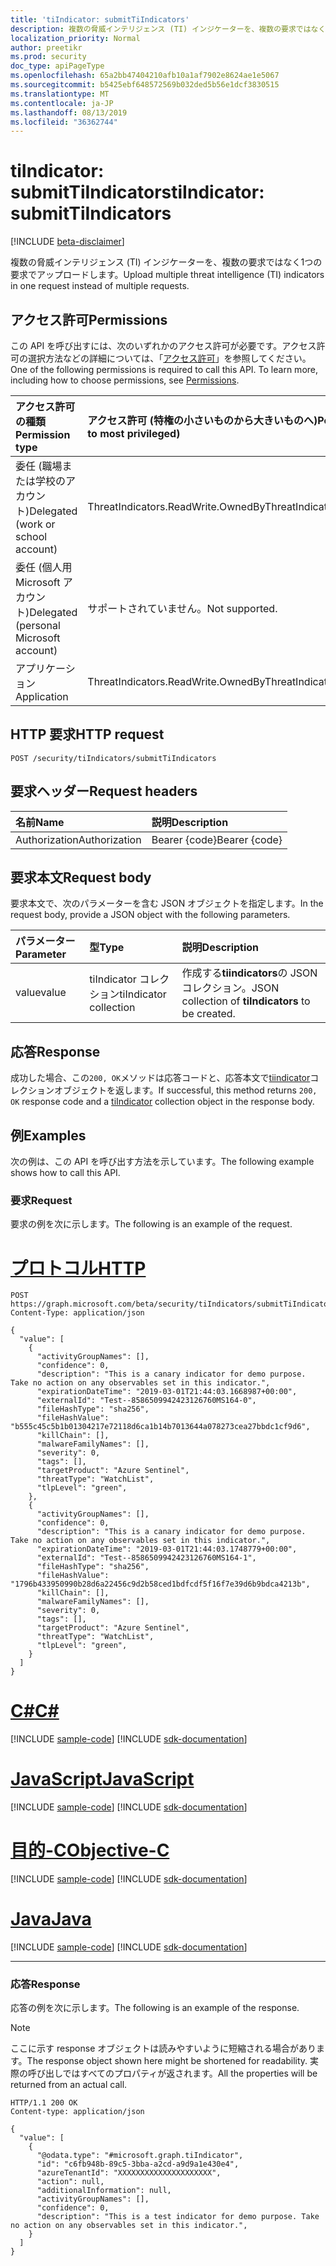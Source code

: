 ```yaml
---
title: 'tiIndicator: submitTiIndicators'
description: 複数の脅威インテリジェンス (TI) インジケーターを、複数の要求ではなく1つの要求でアップロードします。
localization_priority: Normal
author: preetikr
ms.prod: security
doc_type: apiPageType
ms.openlocfilehash: 65a2bb47404210afb10a1af7902e8624ae1e5067
ms.sourcegitcommit: b5425ebf648572569b032ded5b56e1dcf3830515
ms.translationtype: MT
ms.contentlocale: ja-JP
ms.lasthandoff: 08/13/2019
ms.locfileid: "36362744"
---
```

# <a name="tiindicator-submittiindicators"></a><span data-ttu-id="1a46e-103">tiIndicator: submitTiIndicators</span><span class="sxs-lookup"><span data-stu-id="1a46e-103">tiIndicator: submitTiIndicators</span></span>

[!INCLUDE [beta-disclaimer](../../includes/beta-disclaimer.md)]

<span data-ttu-id="1a46e-104">複数の脅威インテリジェンス (TI) インジケーターを、複数の要求ではなく1つの要求でアップロードします。</span><span class="sxs-lookup"><span data-stu-id="1a46e-104">Upload multiple threat intelligence (TI) indicators in one request instead of multiple requests.</span></span>

## <a name="permissions"></a><span data-ttu-id="1a46e-105">アクセス許可</span><span class="sxs-lookup"><span data-stu-id="1a46e-105">Permissions</span></span>

<span data-ttu-id="1a46e-p101">この API を呼び出すには、次のいずれかのアクセス許可が必要です。アクセス許可の選択方法などの詳細については、「[アクセス許可](/graph/permissions-reference)」を参照してください。</span><span class="sxs-lookup"><span data-stu-id="1a46e-p101">One of the following permissions is required to call this API. To learn more, including how to choose permissions, see [Permissions](/graph/permissions-reference).</span></span>

| <span data-ttu-id="1a46e-108">アクセス許可の種類</span><span class="sxs-lookup"><span data-stu-id="1a46e-108">Permission type</span></span> | <span data-ttu-id="1a46e-109">アクセス許可 (特権の小さいものから大きいものへ)</span><span class="sxs-lookup"><span data-stu-id="1a46e-109">Permissions (from least to most privileged)</span></span> |
|:---------------------------------------|:--------------------------------------------|
| <span data-ttu-id="1a46e-110">委任 (職場または学校のアカウント)</span><span class="sxs-lookup"><span data-stu-id="1a46e-110">Delegated (work or school account)</span></span>     | <span data-ttu-id="1a46e-111">ThreatIndicators.ReadWrite.OwnedBy</span><span class="sxs-lookup"><span data-stu-id="1a46e-111">ThreatIndicators.ReadWrite.OwnedBy</span></span> |
| <span data-ttu-id="1a46e-112">委任 (個人用 Microsoft アカウント)</span><span class="sxs-lookup"><span data-stu-id="1a46e-112">Delegated (personal Microsoft account)</span></span> | <span data-ttu-id="1a46e-113">サポートされていません。</span><span class="sxs-lookup"><span data-stu-id="1a46e-113">Not supported.</span></span> |
| <span data-ttu-id="1a46e-114">アプリケーション</span><span class="sxs-lookup"><span data-stu-id="1a46e-114">Application</span></span>                            | <span data-ttu-id="1a46e-115">ThreatIndicators.ReadWrite.OwnedBy</span><span class="sxs-lookup"><span data-stu-id="1a46e-115">ThreatIndicators.ReadWrite.OwnedBy</span></span> |

## <a name="http-request"></a><span data-ttu-id="1a46e-116">HTTP 要求</span><span class="sxs-lookup"><span data-stu-id="1a46e-116">HTTP request</span></span>

<!-- { "blockType": "ignored" } -->

```http
POST /security/tiIndicators/submitTiIndicators
```

## <a name="request-headers"></a><span data-ttu-id="1a46e-117">要求ヘッダー</span><span class="sxs-lookup"><span data-stu-id="1a46e-117">Request headers</span></span>

| <span data-ttu-id="1a46e-118">名前</span><span class="sxs-lookup"><span data-stu-id="1a46e-118">Name</span></span>          | <span data-ttu-id="1a46e-119">説明</span><span class="sxs-lookup"><span data-stu-id="1a46e-119">Description</span></span>   |
|:--------------|:--------------|
| <span data-ttu-id="1a46e-120">Authorization</span><span class="sxs-lookup"><span data-stu-id="1a46e-120">Authorization</span></span> | <span data-ttu-id="1a46e-121">Bearer {code}</span><span class="sxs-lookup"><span data-stu-id="1a46e-121">Bearer {code}</span></span> |

## <a name="request-body"></a><span data-ttu-id="1a46e-122">要求本文</span><span class="sxs-lookup"><span data-stu-id="1a46e-122">Request body</span></span>

<span data-ttu-id="1a46e-123">要求本文で、次のパラメーターを含む JSON オブジェクトを指定します。</span><span class="sxs-lookup"><span data-stu-id="1a46e-123">In the request body, provide a JSON object with the following parameters.</span></span>

| <span data-ttu-id="1a46e-124">パラメーター</span><span class="sxs-lookup"><span data-stu-id="1a46e-124">Parameter</span></span>    | <span data-ttu-id="1a46e-125">型</span><span class="sxs-lookup"><span data-stu-id="1a46e-125">Type</span></span>        | <span data-ttu-id="1a46e-126">説明</span><span class="sxs-lookup"><span data-stu-id="1a46e-126">Description</span></span> |
|:-------------|:------------|:------------|
|<span data-ttu-id="1a46e-127">value</span><span class="sxs-lookup"><span data-stu-id="1a46e-127">value</span></span>|<span data-ttu-id="1a46e-128">tiIndicator コレクション</span><span class="sxs-lookup"><span data-stu-id="1a46e-128">tiIndicator collection</span></span>| <span data-ttu-id="1a46e-129">作成する**tiindicators**の JSON コレクション。</span><span class="sxs-lookup"><span data-stu-id="1a46e-129">JSON collection of **tiIndicators** to be created.</span></span> |

## <a name="response"></a><span data-ttu-id="1a46e-130">応答</span><span class="sxs-lookup"><span data-stu-id="1a46e-130">Response</span></span>

<span data-ttu-id="1a46e-131">成功した場合、この`200, OK`メソッドは応答コードと、応答本文で[tiindicator](../resources/tiindicator.md)コレクションオブジェクトを返します。</span><span class="sxs-lookup"><span data-stu-id="1a46e-131">If successful, this method returns `200, OK` response code and a [tiIndicator](../resources/tiindicator.md) collection object in the response body.</span></span>

## <a name="examples"></a><span data-ttu-id="1a46e-132">例</span><span class="sxs-lookup"><span data-stu-id="1a46e-132">Examples</span></span>

<span data-ttu-id="1a46e-133">次の例は、この API を呼び出す方法を示しています。</span><span class="sxs-lookup"><span data-stu-id="1a46e-133">The following example shows how to call this API.</span></span>

### <a name="request"></a><span data-ttu-id="1a46e-134">要求</span><span class="sxs-lookup"><span data-stu-id="1a46e-134">Request</span></span>

<span data-ttu-id="1a46e-135">要求の例を次に示します。</span><span class="sxs-lookup"><span data-stu-id="1a46e-135">The following is an example of the request.</span></span>

# <a name="httptabhttp"></a>[<span data-ttu-id="1a46e-136">プロトコル</span><span class="sxs-lookup"><span data-stu-id="1a46e-136">HTTP</span></span>](#tab/http)
<!-- {
  "blockType": "request",
  "name": "tiindicator_submittiindicators",
  "isCollection":"true"
}-->

```http
POST https://graph.microsoft.com/beta/security/tiIndicators/submitTiIndicators
Content-Type: application/json

{
  "value": [
    {
      "activityGroupNames": [],
      "confidence": 0,
      "description": "This is a canary indicator for demo purpose. Take no action on any observables set in this indicator.",
      "expirationDateTime": "2019-03-01T21:44:03.1668987+00:00",
      "externalId": "Test--8586509942423126760MS164-0",
      "fileHashType": "sha256",
      "fileHashValue": "b555c45c5b1b01304217e72118d6ca1b14b7013644a078273cea27bbdc1cf9d6",
      "killChain": [],
      "malwareFamilyNames": [],
      "severity": 0,
      "tags": [],
      "targetProduct": "Azure Sentinel",
      "threatType": "WatchList",
      "tlpLevel": "green",
    },
    {
      "activityGroupNames": [],
      "confidence": 0,
      "description": "This is a canary indicator for demo purpose. Take no action on any observables set in this indicator.",
      "expirationDateTime": "2019-03-01T21:44:03.1748779+00:00",
      "externalId": "Test--8586509942423126760MS164-1",
      "fileHashType": "sha256",
      "fileHashValue": "1796b433950990b28d6a22456c9d2b58ced1bdfcdf5f16f7e39d6b9bdca4213b",
      "killChain": [],
      "malwareFamilyNames": [],
      "severity": 0,
      "tags": [],
      "targetProduct": "Azure Sentinel",
      "threatType": "WatchList",
      "tlpLevel": "green",
    }
  ]
}
```
# <a name="ctabcsharp"></a>[<span data-ttu-id="1a46e-137">C#</span><span class="sxs-lookup"><span data-stu-id="1a46e-137">C#</span></span>](#tab/csharp)
[!INCLUDE [sample-code](../includes/snippets/csharp/tiindicator-submittiindicators-csharp-snippets.md)]
[!INCLUDE [sdk-documentation](../includes/snippets/snippets-sdk-documentation-link.md)]

# <a name="javascripttabjavascript"></a>[<span data-ttu-id="1a46e-138">JavaScript</span><span class="sxs-lookup"><span data-stu-id="1a46e-138">JavaScript</span></span>](#tab/javascript)
[!INCLUDE [sample-code](../includes/snippets/javascript/tiindicator-submittiindicators-javascript-snippets.md)]
[!INCLUDE [sdk-documentation](../includes/snippets/snippets-sdk-documentation-link.md)]

# <a name="objective-ctabobjc"></a>[<span data-ttu-id="1a46e-139">目的-C</span><span class="sxs-lookup"><span data-stu-id="1a46e-139">Objective-C</span></span>](#tab/objc)
[!INCLUDE [sample-code](../includes/snippets/objc/tiindicator-submittiindicators-objc-snippets.md)]
[!INCLUDE [sdk-documentation](../includes/snippets/snippets-sdk-documentation-link.md)]

# <a name="javatabjava"></a>[<span data-ttu-id="1a46e-140">Java</span><span class="sxs-lookup"><span data-stu-id="1a46e-140">Java</span></span>](#tab/java)
[!INCLUDE [sample-code](../includes/snippets/java/tiindicator-submittiindicators-java-snippets.md)]
[!INCLUDE [sdk-documentation](../includes/snippets/snippets-sdk-documentation-link.md)]

---


### <a name="response"></a><span data-ttu-id="1a46e-141">応答</span><span class="sxs-lookup"><span data-stu-id="1a46e-141">Response</span></span>

<span data-ttu-id="1a46e-142">応答の例を次に示します。</span><span class="sxs-lookup"><span data-stu-id="1a46e-142">The following is an example of the response.</span></span>

> [!NOTE]
> <span data-ttu-id="1a46e-143">ここに示す response オブジェクトは読みやすいように短縮される場合があります。</span><span class="sxs-lookup"><span data-stu-id="1a46e-143">The response object shown here might be shortened for readability.</span></span> <span data-ttu-id="1a46e-144">実際の呼び出しではすべてのプロパティが返されます。</span><span class="sxs-lookup"><span data-stu-id="1a46e-144">All the properties will be returned from an actual call.</span></span>

<!-- {
  "blockType": "response",
  "truncated": true,
  "@odata.type": "microsoft.graph.tiIndicator",
  "isCollection": true
} -->

```http
HTTP/1.1 200 OK
Content-type: application/json

{
  "value": [
    {
      "@odata.type": "#microsoft.graph.tiIndicator",
      "id": "c6fb948b-89c5-3bba-a2cd-a9d9a1e430e4",
      "azureTenantId": "XXXXXXXXXXXXXXXXXXXXX",
      "action": null,
      "additionalInformation": null,
      "activityGroupNames": [],
      "confidence": 0,
      "description": "This is a test indicator for demo purpose. Take no action on any observables set in this indicator.",
    }
  ]
}
```

<!-- uuid: 16cd6b66-4b1a-43a1-adaf-3a886856ed98
2019-02-04 14:57:30 UTC -->
<!-- {
  "type": "#page.annotation",
  "description": "tiIndicator: submitTiIndicators",
  "keywords": "",
  "section": "documentation",
  "tocPath": "",
  "suppressions": [
  ]
}-->
